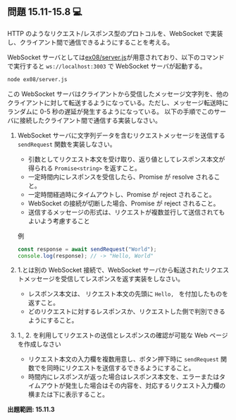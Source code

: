 ## 問題 15.11-15.8 💻

HTTP のようなリクエスト/レスポンス型のプロトコルを、WebSocket で実装し、クライアント間で通信できるようにすることを考える。

WebSocket サーバとしては[ex08/server.js](ex08/server.js)が用意されており、以下のコマンドで実行すると `ws://localhost:3003` で WebSocket サーバが起動する。

```sh
node ex08/server.js
```

この WebSocket サーバはクライアントから受信したメッセージ文字列を、他のクライアントに対して転送するようになっている。ただし、メッセージ転送時にランダムに 0-5 秒の遅延が発生するようになっている。
以下の手順でこのサーバに接続したクライアント間で通信する実装しなさい。

1. WebSocket サーバに文字列データを含むリクエストメッセージを送信する `sendRequest` 関数を実装しなさい。

   - 引数としてリクエスト本文を受け取り、返り値としてレスポンス本文が得られる `Promise<string>` を返すこと。
   - 一定時間内にレスポンスを受信したら、Promise が resolve されること。
   - 一定時間経過時にタイムアウトし、Promise が reject されること。
   - WebSocket の接続が切断した場合、Promise が reject されること。
   - 送信するメッセージの形式は、リクエストが複数並行して送信されてもよいよう考慮すること

   例

   ```js
   const response = await sendRequest("World");
   console.log(response); // -> "Hello, World"
   ```

2. 1.とは別の WebSocket 接続で、WebSocket サーバから転送されたリクエストメッセージを受信してレスポンスを返す実装をしなさい。

   - レスポンス本文は、 リクエスト本文の先頭に `Hello, ` を付加したものを返すこと。
   - どのリクエストに対するレスポンスか、リクエストした側で判別できるようにすること。

3. 1., 2. を利用してリクエストの送信とレスポンスの確認が可能な Web ページを作成しなさい
   - リクエスト本文の入力欄を複数用意し、ボタン押下時に `sendRequest` 関数でを同時にリクエストを送信するできるようにすること。
   - 時間内にレスポンスが返った場合はレスポンス本文を、エラーまたはタイムアウトが発生した場合はその内容を、対応するリクエスト入力欄の横または下に表示すること。

**出題範囲: 15.11.3**